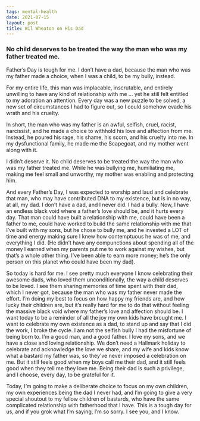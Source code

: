 ```yaml
---
tags: mental-health
date: 2021-07-15
layout: post
title: Wil Wheaton on His Dad
---
```


### No child deserves to be treated the way the man who was my father treated me.

Father’s Day is tough for me. I don’t have a dad, because the man who was my father made a choice, when I was a child, to be my bully, instead.

For my entire life, this man was implacable, inscrutable, and entirely unwilling to have any kind of relationship with me … yet he still felt entitled to my adoration an attention. Every day was a new puzzle to be solved, a new set of circumstances I had to figure out, so I could somehow evade his wrath and his cruelty.

In short, the man who was my father is an awful, selfish, cruel, racist, narcissist, and he made a choice to withhold his love and affection from me. Instead, he poured his rage, his shame, his scorn, and his cruelty into me. In my dysfunctional family, he made me the Scapegoat, and my mother went along with it.

I didn’t deserve it. No child deserves to be treated the way the man who was my father treated me. While he was bullying me, humiliating me, making me feel small and unworthy, my mother was enabling and protecting him.

And every Father’s Day, I was expected to worship and laud and celebrate that man, who may have contributed DNA to my existence, but is in no way, at all, my dad. I don’t have a dad, and I never did. I had a bully. Now, I have an endless black void where a father’s love should be, and it hurts every day. That man could have built a relationship with me, could have been a father to me, could have worked to build the same relationship with me that I’ve built with my sons, but he chose to bully me, and he invested a LOT of time and energy making sure I knew how contemptuous he was of me, and everything I did. (He didn’t have any compunctions about spending all of the money I earned when my parents put me to work against my wishes, but that’s a whole other thing. I’ve been able to earn more money; he’s the only person on this planet who could have been my dad).

So today is hard for me. I see pretty much everyone I know celebrating their awesome dads, who loved them unconditionally, the way a child deserves to be loved. I see them sharing memories of time spent with their dad, which I never got, because the man who was my father never made the effort. I’m doing my best to focus on how happy my friends are, and how lucky their children are, but it’s really hard for me to do that without feeling the massive black void where my father’s love and affection should be.
I want today to be a reminder of all the joy my own kids have brought me. I want to celebrate my own existence as a dad, to stand up and say that I did the work, I broke the cycle. I am not the selfish bully I had the misfortune of being born to. I’m a good man, and a good father. I love my sons, and we have a close and loving relationship. We don’t need a Hallmark holiday to celebrate and acknowledge the love we share, and my wife and kids know what a bastard my father was, so they’ve never imposed a celebration on me. But it still feels good when my boys call me their dad, and it still feels good when they tell me they love me. Being their dad is such a privilege, and I choose, every day, to be grateful for it.

Today, I’m going to make a deliberate choice to focus on my own children, my own experiences being the dad I never had, and I’m going to give a very special shoutout to my fellow children of bastards, who have the same complicated relationship with fatherhood that I have. This is a tough day for us, and if you grok what I’m saying, I’m so sorry. I see you, and I know.